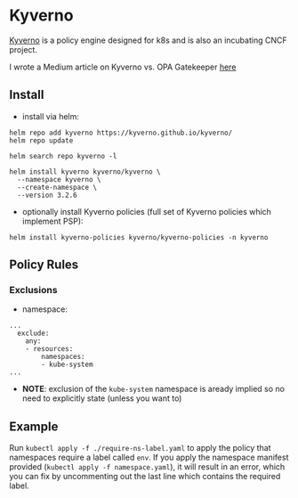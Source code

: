 # Kyverno
[Kyverno](https://kyverno.io/docs/introduction/) is a policy engine designed for k8s and is also an incubating CNCF project.

I wrote a Medium article on Kyverno vs. OPA Gatekeeper [here](https://medium.com/@glen.yu/why-i-prefer-kyverno-over-gatekeeper-for-native-kubernetes-policy-management-35a05bb94964)

## Install
- install via helm:
```console
helm repo add kyverno https://kyverno.github.io/kyverno/
helm repo update

helm search repo kyverno -l

helm install kyverno kyverno/kyverno \
  --namespace kyverno \
  --create-namespace \
  --version 3.2.6
```

- optionally install Kyverno policies (full set of Kyverno policies which implement PSP):
```console
helm install kyverno-policies kyverno/kyverno-policies -n kyverno
```

## Policy Rules

### Exclusions
- namespace:
```
...
  exclude:
    any:
    - resources:
        namespaces:
        - kube-system
...
```
- **NOTE**: exclusion of the `kube-system` namespace is aready implied so no need to explicitly state (unless you want to)


## Example
Run `kubectl apply -f ./require-ns-label.yaml` to apply the policy that namespaces require a label called `env`.  If you apply the namespace manifest provided (`kubectl apply -f namespace.yaml`), it will result in an error, which you can fix by uncommenting out the last line which contains the required label.
